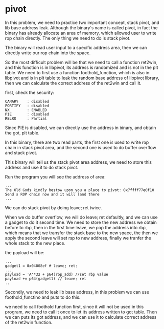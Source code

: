 # pivot
In this problem, we need to practice two important concept, stack pivot, and lib base address leak. Although the binary's name is called pivot, in fact the binary has already allocate an area of memory, which allowed user to write rop chain directly. The only thing we need to do is stack pivot. 

The binary will read user input to a specific address area, then we can directly write our rop chain into the space.

So the most difficult problem will be that we need to call a function ret2win, and this function is in libpivot, its address is randomized and is not in the plt table. We need to first use a function foothold_function, which is also in libpivot and is in plt table to leak the random base address of libpivot library, then we can calculate the correct address of the ret2win and call it.

first, check the security:
```
CANARY    : disabled
FORTIFY   : disabled
NX        : ENABLED
PIE       : disabled
RELRO     : Partial
```
Since PIE is disabled, we can directly use the address in binary, and obtain the got, plt table.

In this binary, there are two read parts, the first one is used to write rop chain in stack pivot area, and the second one is used to do buffer overflow and stack pivot.

This binary will tell us the stack pivot area address, we need to store this address and use it to do stack pivot.

Run the program you will see the address of area:
```
...
The Old Gods kindly bestow upon you a place to pivot: 0x7ffff77e0f10
Send a ROP chain now and it will land there
...
```
We can do stack pivot by doing leave; ret twice.

When we do buffer overflow, we will do leave; ret defaultly, and we can use a gadget to do it second time. We need to store the new address we obtain before to rbp, then in the first time leave, we pop the address into rbp, which means that we transfer the stack base to the new space, the then we apply the second leave will set rsp to new address, finally we tranfer the whole stack to the new place.

the payload will be:
```
...
gadget1 = 0x04008ef # leave; ret;
...
payload = 'A'*32 + p64(rop_add) //set rbp value
payload += p64(gadget1) // leave; ret
..
```

Secondly, we need to leak lib base address, in this problem we can use foothold_functino and puts to do this.

we need to call foothold function first, since it will not be used in this program, we need to call it once to let its address written to got table. Then we can puts its got address, and we can use it to calculate correct address of the ret2win function.




